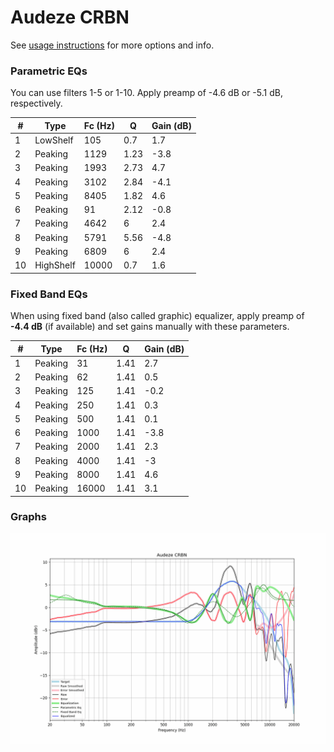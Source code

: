 # Audeze CRBN
See [usage instructions](https://github.com/jaakkopasanen/AutoEq#usage) for more options and info.

### Parametric EQs
You can use filters 1-5 or 1-10. Apply preamp of -4.6 dB or -5.1 dB, respectively.

|   # | Type      |   Fc (Hz) |    Q |   Gain (dB) |
|-----|-----------|-----------|------|-------------|
|   1 | LowShelf  |       105 | 0.7  |         1.7 |
|   2 | Peaking   |      1129 | 1.23 |        -3.8 |
|   3 | Peaking   |      1993 | 2.73 |         4.7 |
|   4 | Peaking   |      3102 | 2.84 |        -4.1 |
|   5 | Peaking   |      8405 | 1.82 |         4.6 |
|   6 | Peaking   |        91 | 2.12 |        -0.8 |
|   7 | Peaking   |      4642 | 6    |         2.4 |
|   8 | Peaking   |      5791 | 5.56 |        -4.8 |
|   9 | Peaking   |      6809 | 6    |         2.4 |
|  10 | HighShelf |     10000 | 0.7  |         1.6 |

### Fixed Band EQs
When using fixed band (also called graphic) equalizer, apply preamp of **-4.4 dB** (if available) and set gains manually with these parameters.

|   # | Type    |   Fc (Hz) |    Q |   Gain (dB) |
|-----|---------|-----------|------|-------------|
|   1 | Peaking |        31 | 1.41 |         2.7 |
|   2 | Peaking |        62 | 1.41 |         0.5 |
|   3 | Peaking |       125 | 1.41 |        -0.2 |
|   4 | Peaking |       250 | 1.41 |         0.3 |
|   5 | Peaking |       500 | 1.41 |         0.1 |
|   6 | Peaking |      1000 | 1.41 |        -3.8 |
|   7 | Peaking |      2000 | 1.41 |         2.3 |
|   8 | Peaking |      4000 | 1.41 |        -3   |
|   9 | Peaking |      8000 | 1.41 |         4.6 |
|  10 | Peaking |     16000 | 1.41 |         3.1 |

### Graphs
![](./Audeze%20CRBN.png)
